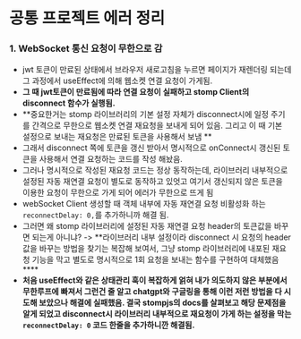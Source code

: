 # 공통 프로젝트 에러 정리 



### 1. WebSocket 통신 요청이 무한으로 감

- jwt 토큰이 만료된 상태에서 브라우저 새로고침을 누르면 페이지가 재렌더링 되는데 그 과정에서 useEffect에 의해 웹소켓 연결 요청이 가게됨.
- **그 때 jwt토큰이 만료됨에 따라 연결 요청이 실패하고 stomp Client의 disconnect 함수가 실행됨.**
- **중요한거는 stomp 라이브러리의 기본 설정 자체가 disconnect시에 일정 주기를 간격으로 무한으로 웹소켓 연결 재요청을 보내게 되어 있음. 그리고 이 때 기본 설정으로 보내는 재요청은 만료된 토큰을 사용해서 보냄 **
- 그래서 disconnect 쪽에 토큰을 갱신 받아서 명시적으로 onConnect시 갱신된 토큰을 사용해서 연결 요청하는 코드를 작성 해놨음.
- 그러나 명시적으로 작성된 재요청 코드는 정상 동작하는데, 라이브러리 내부적으로  설정된 자동 재연결 요청이 별도로 동작하고 있엇고 여기서 갱신되지 않은 토큰을 이용한 요청이 무한으로 가게 되어 에러가 무한으로 뜨게 됨
- webSocket Client 생성할 때 객체 내부에 자동 재연결 요청 비활성화 하는 `reconnectDelay: 0,`를 추가하니까 해결 됨. 
- 그러면 왜 stomp 라이브러리에 설정된 자동 재연결 요청 header의 토큰값을 바꾸면 되는게 아니냐? 
  -> **라이브러리 내부 설정이라 disconnect 시 요청의 header값을 바꾸는 방법을 찾기는 복잡해 보여서, 그냥 stomp 라이브러리에 내포된 재요청 기능을 막고 별도로 명시적으로 1회 요청을 보내는 함수를 구현하여 대체했음 ****
- **처음 useEffect와 같은 상태관리 훅이 복잡하게 얽혀 내가 의도하지 않은 부분에서 무한루프에 빠져서 그런건 줄 알고 chatgpt와 구글링을 통해 이런 저런 방법을 다 시도해 보았으나 해결에 실패했음. 결국 stompjs의 docs를 살펴보고 해당 문제점을 알게 되었고 disconnect시 라이브러리 내부적으로 재요청이 가게 하는 설정을 막는 `reconnectDelay: 0` 코드 한줄을 추가하니깐 해결됨.**